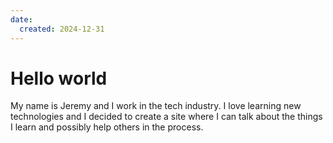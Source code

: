 ```yaml
---
date:
  created: 2024-12-31
---
```

# Hello world

My name is Jeremy and I work in the tech industry. I love learning new technologies and I decided to create a site where I can talk about the things I learn and possibly help others in the process.